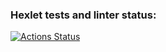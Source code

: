 ### Hexlet tests and linter status:
[![Actions Status](https://github.com/IgorSerebryakov/php-project-48/actions/workflows/hexlet-check.yml/badge.svg)](https://github.com/IgorSerebryakov/php-project-48/actions)